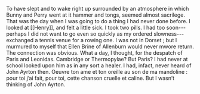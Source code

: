 To have slept and to wake right up surrounded by an atmosphere in which Bunny and Perry went at it hammer and tongs, seemed almost sacrilege. That was the day when I was going to do a thing I had never done before. I looked at [[Henry]], and felt a little sick. I took two pills. I had too soon---perhaps I did not want to go even so quickly as my ordered slowness---exchanged a tennis venue for a rowing one. I was not in Dorset ; but I murmured to myself that Ellen Brine of Allenburn would never mwore return. The connection was obvious. What a day, I thought, for the despatch of Paris and Leonidas. Cambridge or Thermopylae? But Paris? I had never at school looked upon him as in any sort a healer. I had, infact, never heard of John Ayrton then. Oeuvre ton ame et ton oreille au son de ma mandoline : pour toi j’ai fait, pour toi, cette chanson cruelle et caline. But I wasn’t thinking of John Ayrton.